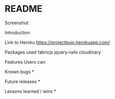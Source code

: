 # README

Screenshot


Introduction



Link to Heroku
  https://projectbujo.herokuapp.com/

Packages used
  fabricjs
  jquery-rails
  cloudinary

Features
  Users can:


Known bugs
  *

Future releases
  *

Lessons learned / wins
  *
